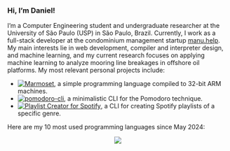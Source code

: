 <!-- ![São Paulo, Brazil](https://img.shields.io/badge/S%C3%A3o%20Paulo%2C%20Brazil-black?logo=saopaulometro) -->

### Hi, I’m Daniel!

I’m a Computer Engineering student and undergraduate researcher at the University of São Paulo (USP) in São Paulo, Brazil. Currently, I work as a full-stack developer at the condominium management startup [manu.help](https://manu.help). My main interests lie in web development, compiler and interpreter design, and machine learning, and my current research focuses on applying machine learning to analyze mooring line breakages in offshore oil platforms. My most relevant personal projects include:

- [![Marmoset](https://img.shields.io/badge/Marmoset-black?logo=go)](https://github.com/danjovich/marmoset), a simple programming language compiled to 32-bit ARM machines.
- [![pomodoro-cli](https://img.shields.io/badge/Pomodoro%20CLI-black?logo=python)](https://github.com/danjovich/pomodoro-cli), a minimalistic CLI for the Pomodoro technique.
- [![Playlist Creator for Spotify](https://img.shields.io/badge/Playlist%20Creator%20for%20Spotify-black?logo=typescript)](https://github.com/danjovich/playlist-creator-for-spotify-cli), a CLI for creating Spotify playlists of a specific genre.

Here are my 10 most used programming languages since May 2024:

<div align="center">
  <img src="https://github-readme-stats-five-tawny-85.vercel.app/api/wakatime?username=@danjovich&langs_count=10&layout=compact"
</div>
